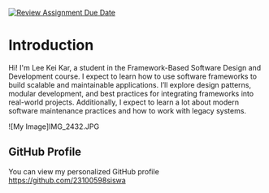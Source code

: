[![Review Assignment Due Date](https://classroom.github.com/assets/deadline-readme-button-22041afd0340ce965d47ae6ef1cefeee28c7c493a6346c4f15d667ab976d596c.svg)](https://classroom.github.com/a/0MOLbOcH)
# Introduction
Hi! I'm Lee Kei Kar, a student in the Framework-Based Software Design and Development course. 
I expect to learn how to use software frameworks to build scalable and maintainable applications. I’ll explore design patterns, modular development, and best practices for integrating frameworks into real-world projects. Additionally, I expect to learn a lot about modern software maintenance practices and how to work with legacy systems.

![My Image]IMG_2432.JPG  <!-- Link to the uploaded image -->

## GitHub Profile

You can view my personalized GitHub profile https://github.com/23100598siswa

